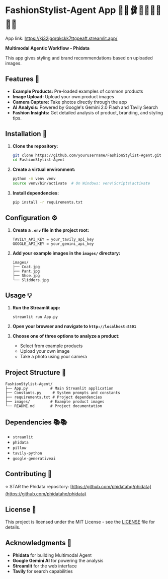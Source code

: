 # FashionStylist-Agent App 👠👟🩰👞🧥👗👔👜🎒
App link: https://kj32igqrqkckk7ttgpeaft.streamlit.app/

**Multimodal Agentic Workflow - Phidata**

This app gives styling and brand recommendations based on uploaded images.

## Features 🌟

* **Example Products:** Pre-loaded examples of common products
* **Image Upload:** Upload your own product images
* **Camera Capture:** Take photos directly through the app
* **AI Analysis:** Powered by Google's Gemini 2.0 Flash and Tavily Search
* **Fashion Insights:** Get detailed analysis of product, branding, and styling tips.


## Installation 🚀

1. **Clone the repository:**

   ```bash
   git clone https://github.com/yourusername/FashionStylist-Agent.git
   cd FashionStylist-Agent
   ```

2. **Create a virtual environment:**

   ```bash
   python -m venv venv
   source venv/bin/activate  # On Windows: venv\Scripts\activate
   ```

3. **Install dependencies:**

   ```bash
   pip install -r requirements.txt
   ```

## Configuration ⚙️

1. **Create a `.env` file in the project root:**

   ```
   TAVILY_API_KEY = your_tavily_api_key
   GOOGLE_API_KEY = your_gemini_api_key
   ```

2. **Add your example images in the `images/` directory:**

   ```
   images/
   ├── Coat.jpg
   ├── Pant.jpg
   ├── Shoe.jpg
   └── Slidders.jpg
   ```

## Usage 💡

1. **Run the Streamlit app:**

   ```bash
   streamlit run App.py
   ```

2. **Open your browser and navigate to `http://localhost:8501`**

3. **Choose one of three options to analyze a product:**
    * Select from example products
    * Upload your own image
    * Take a photo using your camera


## Project Structure 📁

```
FashionStylist-Agent/
├── App.py          # Main Streamlit application
├── Constants.py     # System prompts and constants
├── requirements.txt # Project dependencies
├── images/         # Example product images
└── README.md       # Project documentation
```

## Dependencies 📚📚

* `streamlit`
* `phidata`
* `pillow`
* `tavily-python`
* `google-generativeai`


## Contributing 🤝

⭐️ STAR the Phidata repository: [https://github.com/phidatahq/phidata](https://github.com/phidatahq/phidata)


## License 📄

This project is licensed under the MIT License - see the [LICENSE](LICENSE) file for details.


## Acknowledgments 👏

* **Phidata** for building Multimodal Agent
* **Google Gemini AI** for powering the analysis
* **Streamlit** for the web interface
* **Tavily** for search capabilities 
